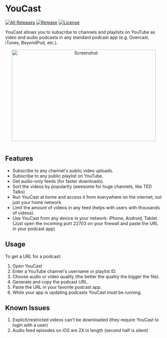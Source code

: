 YouCast
=======

[![All Releases](https://img.shields.io/github/downloads/i3arnon/YouCast/total.svg)](https://github.com/i3arnon/YouCast/releases)
[![Release](https://img.shields.io/github/release/i3arnon/YouCast.svg)](https://github.com/i3arnon/YouCast/releases)
[![License](https://img.shields.io/github/license/i3arnon/YouCast.svg)](LICENSE)

YouCast allows you to subscribe to channels and playlists on YouTube as video and audio podcasts in any standard podcast app (e.g. Overcast, iTunes, BeyondPod, etc.).

<p align="center"><img style="display: block; margin-left: auto; margin-right: auto;" src="https://raw.githubusercontent.com/I3arnon/YouCast/master/Source/Screenshot.PNG" alt="Screenshot" width="463" height="295" /></p>

<p align="center"><a href="http://www.paypal.com/cgi-bin/webscr?cmd=_s-xclick&amp;hosted_button_id=B8VLNS5S6UBEE"><img style="display: block; margin-left: auto; margin-right: auto;" src="http://www.paypalobjects.com/en_US/i/btn/btn_donateCC_LG_global.gif" alt="" /></a></p>

## Features
 - Subscribe to any channel's public video uploads.
 - Subscribe to any public playlist on YouTube.
 - Get audio-only feeds (for faster downloads).
 - Sort the videos by popularity (awesome for huge channels, like TED Talks)
 - Run YouCast at home and access it from everywhere on the internet, not just your home network.
 - Limit the amount of videos in any feed (helps with users with thousands of videos).
 - Use YouCast from any device in your network: iPhone, Android, Tablet. (Just open the incoming port 22703 on your firewall and paste the URL in your podcast app)

## Usage
To get a URL for a podcast:

1. Open YouCast
1. Enter a YouTube channel's username or playlist ID.
1. Choose audio or video quality (the better the quality the bigger the file).
1. Generate and copy the podcast URL.
1. Paste the URL in your favorite podcast app.
1. While your app is updating podcasts YouCast must be running.

## Known Issues

1. Explicit/restricted videos can't be downloaded (they require YouCast to login with a user)
1. Audio feed episodes on iOS are 2X in length (second half is silent)